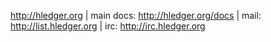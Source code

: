 http://hledger.org
| main docs: http://hledger.org/docs
| mail: http://list.hledger.org
| irc: http://irc.hledger.org

